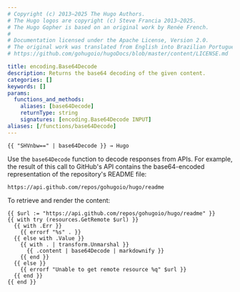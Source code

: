 ```yaml
---
# Copyright (c) 2013–2025 The Hugo Authors.
# The Hugo logos are copyright (c) Steve Francia 2013–2025.
# The Hugo Gopher is based on an original work by Renée French.
#
# Documentation licensed under the Apache License, Version 2.0.
# The original work was translated from English into Brazilian Portuguese.
# https://github.com/gohugoio/hugoDocs/blob/master/content/LICENSE.md

title: encoding.Base64Decode
description: Returns the base64 decoding of the given content.
categories: []
keywords: []
params:
  functions_and_methods:
    aliases: [base64Decode]
    returnType: string
    signatures: [encoding.Base64Decode INPUT]
aliases: [/functions/base64Decode]
---
```


```go-html-template
{{ "SHVnbw==" | base64Decode }} → Hugo
```

Use the `base64Decode` function to decode responses from APIs. For example, the result of this call to GitHub's API contains the base64-encoded representation of the repository's README file:

```text
https://api.github.com/repos/gohugoio/hugo/readme
```

To retrieve and render the content:

```go-html-template
{{ $url := "https://api.github.com/repos/gohugoio/hugo/readme" }}
{{ with try (resources.GetRemote $url) }}
  {{ with .Err }}
    {{ errorf "%s" . }}
  {{ else with .Value }}
    {{ with . | transform.Unmarshal }}
      {{ .content | base64Decode | markdownify }}
    {{ end }}
  {{ else }}
    {{ errorf "Unable to get remote resource %q" $url }}
  {{ end }}
{{ end }}
```
